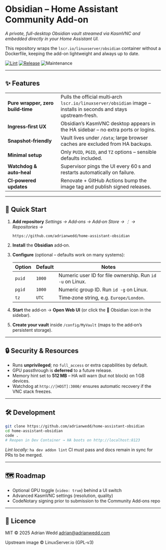 # Obsidian – Home Assistant Community Add-on
*A private, full-desktop Obsidian vault streamed via KasmVNC and embedded directly in your Home Assistant UI.*

This repository wraps the `lscr.io/linuxserver/obsidian` container without a Dockerfile, keeping the add-on lightweight and always up to date.

[![Lint](https://github.com/adrianwedd/home-assistant-obsidian/actions/workflows/lint.yml/badge.svg)](https://github.com/adrianwedd/home-assistant-obsidian/actions/workflows/lint.yml)
[![Release](https://img.shields.io/github/v/release/adrianwedd/home-assistant-obsidian?sort=semver)](https://github.com/adrianwedd/home-assistant-obsidian/releases)
![Maintenance](https://img.shields.io/maintenance/yes/2025)

---

## ✨ Features

|   |   |
|---|---|
| **Pure wrapper, zero build‑time** | Pulls the official multi‑arch `lscr.io/linuxserver/obsidian` image – installs in seconds and stays upstream‑fresh. |
| **Ingress‑first UX** | Obsidian’s KasmVNC desktop appears in the HA sidebar – no extra ports or logins. |
| **Snapshot‑friendly** | Vault lives under `/data`; large browser caches are excluded from HA backups. |
| **Minimal setup** | Only `PUID`, `PGID`, and `TZ` options – sensible defaults included. |
| **Watchdog & auto‑heal** | Supervisor pings the UI every 60 s and restarts automatically on failure. |
| **CI‑powered updates** | Renovate + GitHub Actions bump the image tag and publish signed releases. |

---

## 🚀 Quick Start

1. **Add repository**
   *Settings → Add‑ons → Add‑on Store → ⋮ → Repositories →*

   ```text
   https://github.com/adrianwedd/home-assistant-obsidian
   ```

2. **Install** the **Obsidian** add‑on.
3. **Configure** (optional – defaults work on many systems):

   | Option | Default | Notes |
   |--------|---------|-------|
   | `puid` | `1000`  | Numeric user ID for file ownership. Run `id -u` on Linux. |
   | `pgid` | `1000`  | Numeric group ID. Run `id -g` on Linux. |
   | `tz`   | `UTC`   | Time‑zone string, e.g. `Europe/London`. |

4. **Start** the add‑on → **Open Web UI** (or click the 🧠 Obsidian icon in the sidebar).
5. **Create your vault** inside `/config/MyVault` (maps to the add‑on’s persistent storage).

---

## 🔒 Security & Resources

* Runs **unprivileged**; no `full_access` or extra capabilities by default.
* GPU passthrough is **deferred** to a future release.
* Memory hint set to **512 MB** – HA will warn (but not block) on 1 GB devices.
* Watchdog at `http://[HOST]:3000/` ensures automatic recovery if the VNC stack freezes.

---

## 🛠 Development

```bash
git clone https://github.com/adrianwedd/home-assistant-obsidian
cd home-assistant-obsidian
code .
# Reopen in Dev Container → HA boots on http://localhost:8123
```

*Lint locally:* `ha dev addon lint`
CI must pass and docs remain in sync for PRs to be merged.

---

## 🗺 Roadmap

* Optional GPU toggle (`video: true`) behind a UI switch
* Advanced KasmVNC settings (resolution, quality)
* CodeNotary signing prior to submission to the Community Add‑ons repo

---

## 📜 Licence

MIT © 2025 Adrian Wedd <adrian@adrianwedd.com>

Upstream image © LinuxServer.io (GPL‑v3)

